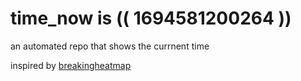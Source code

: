 # time_now is (( 1694581200264 ))

an automated repo that shows the currnent time

inspired by [breakingheatmap](https://github.com/breakingheatmap/breakingheatmap)